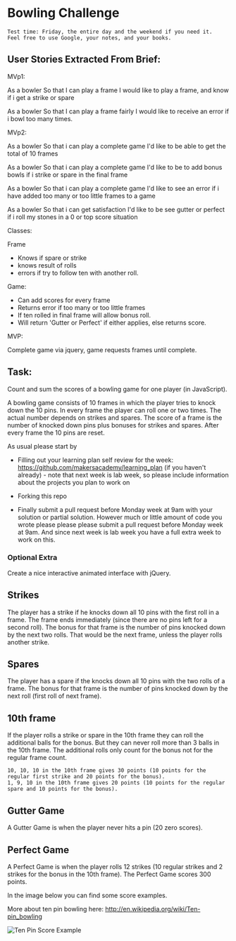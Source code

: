 
Bowling Challenge
=================

    Test time: Friday, the entire day and the weekend if you need it.
    Feel free to use Google, your notes, and your books.

User Stories Extracted From Brief:
-----

MVp1:

As a bowler
So that I can play a frame
I would like to play a frame, and know if i get a strike or spare

As a bowler
So that I can play a frame fairly
I would like to receive an error if i bowl too many times.

MVp2:

As a bowler
So that i can play a complete game
I'd like to be able to get the total of 10 frames

As a bowler
So that i can play a complete game
I'd like to be to add bonus bowls if i strike or spare in the final frame


As a bowler
So that i can play a complete game
I'd like to see an error if i have added too many or too little frames to a game

As a bowler
So that i can get satisfaction
I'd like to be see gutter or perfect if i roll my stones in a 0 or top score situation



Classes:

Frame
  - Knows if spare or strike
  - knows result of rolls
  - errors if try to follow ten with another roll.

Game:
  - Can add scores for every frame
  - Returns error if too many or too little frames
  - If ten rolled in final frame will allow bonus roll.
  - Will return 'Gutter or Perfect' if either applies, else returns score.

MVP:

Complete game via jquery, game requests frames until complete.


Task:
-----

Count and sum the scores of a bowling game for one player (in JavaScript).

A bowling game consists of 10 frames in which the player tries to knock down the 10 pins. In every frame the player can roll one or two times. The actual number depends on strikes and spares. The score of a frame is the number of knocked down pins plus bonuses for strikes and spares. After every frame the 10 pins are reset.

As usual please start by

* Filling out your learning plan self review for the week: https://github.com/makersacademy/learning_plan (if you haven't already) - note that next week is lab week, so please include information about the projects you plan to work on
* Forking this repo

* Finally submit a pull request before Monday week at 9am with your solution or partial solution.  However much or little amount of code you wrote please please please submit a pull request before Monday week at 9am.  And since next week is lab week you have a full extra week to work on this.


### Optional Extra

Create a nice interactive animated interface with jQuery.

## Strikes

The player has a strike if he knocks down all 10 pins with the first roll in a frame. The frame ends immediately (since there are no pins left for a second roll). The bonus for that frame is the number of pins knocked down by the next two rolls. That would be the next frame, unless the player rolls another strike.

## Spares

The player has a spare if the knocks down all 10 pins with the two rolls of a frame. The bonus for that frame is the number of pins knocked down by the next roll (first roll of next frame).

## 10th frame

If the player rolls a strike or spare in the 10th frame they can roll the additional balls for the bonus. But they can never roll more than 3 balls in the 10th frame. The additional rolls only count for the bonus not for the regular frame count.

    10, 10, 10 in the 10th frame gives 30 points (10 points for the regular first strike and 20 points for the bonus).
    1, 9, 10 in the 10th frame gives 20 points (10 points for the regular spare and 10 points for the bonus).

## Gutter Game

A Gutter Game is when the player never hits a pin (20 zero scores).

## Perfect Game

A Perfect Game is when the player rolls 12 strikes (10 regular strikes and 2 strikes for the bonus in the 10th frame). The Perfect Game scores 300 points.

In the image below you can find some score examples.

More about ten pin bowling here: http://en.wikipedia.org/wiki/Ten-pin_bowling

![Ten Pin Score Example](images/example_ten_pin_scoring.png)
